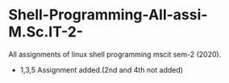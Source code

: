 # Shell-Programming-All-assi-M.Sc.IT-2-
All assignments of linux shell programming  mscit sem-2 (2020).

- 1,3,5 Assignment added.(2nd and 4th not added)
